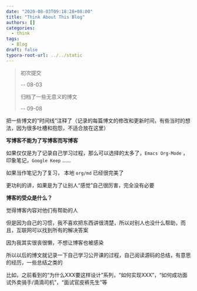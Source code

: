 ```yaml
---
date: "2020-08-03T09:18:28+08:00"
title: "Think About This Blog"
authors: []
categories:
  - think
tags:
  - Blog
draft: false
typora-root-url: ../../static
---
```


> 初次提交
>
> -\- 08-03
>
> 归档了一些无意义的博文
>
> -\- 09-08

把一些博文的“时间线”注释了（记录的每篇博文的修改和更新时间，有些当时的想法，因为很多吐槽和抱怨，不适合放在这里）

**写博客不能为了写博客而写博客**

如果仅仅是为了记录自己学习过程，那么可以选择的太多了，`Emacs Org-Mode` ，印象笔记，`Google Keep` ......

如果当作笔记为了复习， 本地 `org/md` 已经很完美了

更功利的讲，如果是为了让别人“感觉”自己很厉害，完全没有必要

**博客的受众是什么？**

觉得博客内容对他们有帮助的人

但是因为自己的习惯，我不喜欢把东西讲很清楚，所以对别人也没什么帮助，而且，互联网可以找到所有的解决答案

因为我其实很丧很懒，不想让博客也被感染

所以以后的博文就记录一下自己学习公开课的过程，自己阅读源码的总结，有意思的经历，一些总结之类的

比如，之前看到的“为什么XXX要这样设计”系列，“如何实现XXX”，“如何成功面试外卖骑手/滴滴司机”，“面试官皮裤先生”等
